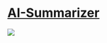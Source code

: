 # [AI-Summarizer]()

<img src="https://github.com/ikhodabande/ak-portfolio-2024/blob/main/src/assestes/projects/aisummerizer.png">
